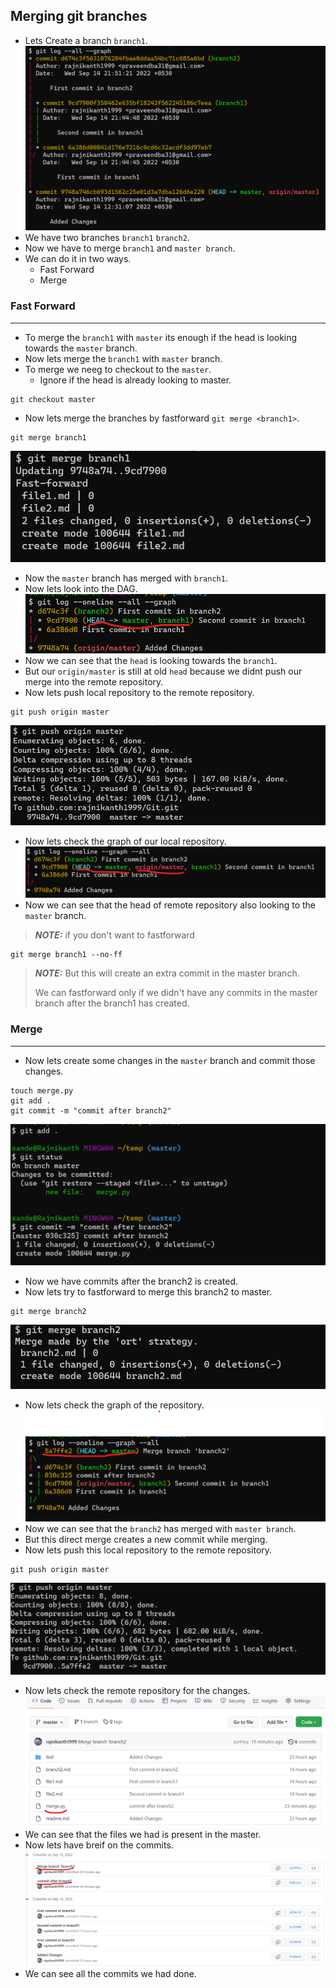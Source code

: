Merging git branches
--------------------------
* Lets Create a branch `branch1`.
![preview](./Images/github30.png)
* We have two branches `branch1` `branch2`.
* Now we have to merge `branch1` and `master branch`.
* We can do it in two ways.
  * Fast Forward
  * Merge 
### Fast Forward
---------------------------
* To merge the `branch1` with `master` its enough if the head is looking towards the `master` branch.
* Now lets merge the `branch1` with `master` branch.
* To merge we neeg to checkout to the `master`.
  * Ignore if the head is already looking to master.
```
git checkout master
```
* Now lets merge the branches by fastforward `git merge <branch1>`.
```
git merge branch1
```
![preview](./Images/github31.png)
* Now the `master` branch has merged with `branch1`.
* Now lets look into the DAG.
![preview](./Images/github32.png)
* Now we can see that the `head` is looking towards the `branch1`.
* But our `origin/master` is still at old `head` because we didnt push our merge into the remote repository.
* Now lets push local repository to the remote repository.
```
git push origin master
```
![preview](./Images/github33.png)
* Now lets check the graph of our local repository.
![preview](./Images/github34.png)
* Now we can see that the head of remote repository also looking to the `master` branch.
> **_NOTE:_** if you don't want to fastforward
```
git merge branch1 --no-ff
```
> **_NOTE:_** But this will create an extra commit in the master branch.
> 
> We can fastforward only if we didn't have any commits in the master branch after the branch1 has created.

### Merge
---------------------------
* Now lets create some changes in the `master` branch and commit those changes.
```
touch merge.py
git add .
git commit -m "commit after branch2"
```
![preview](./Images/github35.png)
* Now we have commits after the branch2 is created.
* Now lets try to fastforward to merge this branch2 to master.
```
git merge branch2
```
![preview](./Images/github36.png)
* Now lets check the graph of the repository.
![preview](./Images/github37.png)
* Now we can see that the `branch2` has merged with `master branch`.
* But this direct merge creates a new commit while merging.
* Now lets push this local repository to the remote repository.
```
git push origin master
```
![preview](./Images/github38.png)
* Now lets check the remote repository for the changes.
![preview](./Images/github39.png)
* We can see that the files we had is present in the master.
* Now lets have breif on the commits.
![preview](./Images/github40.png)
* We can see all the commits we had done.